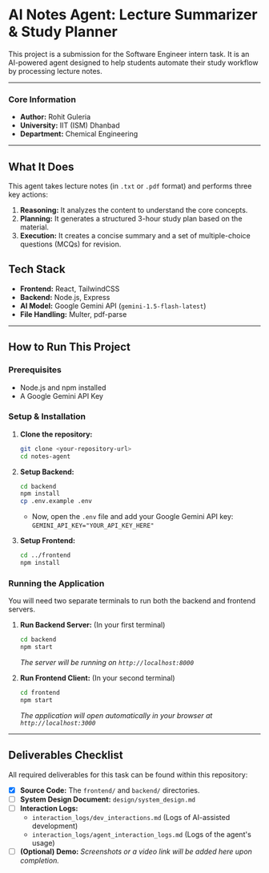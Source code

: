 # AI Notes Agent: Lecture Summarizer & Study Planner

This project is a submission for the Software Engineer intern task. It is an AI-powered agent designed to help students automate their study workflow by processing lecture notes.

---

### **Core Information**

-   **Author:** Rohit Guleria
-   **University:** IIT (ISM) Dhanbad
-   **Department:** Chemical Engineering

---

## What It Does

This agent takes lecture notes (in `.txt` or `.pdf` format) and performs three key actions:

1.  **Reasoning:** It analyzes the content to understand the core concepts.
2.  **Planning:** It generates a structured 3-hour study plan based on the material.
3.  **Execution:** It creates a concise summary and a set of multiple-choice questions (MCQs) for revision.

## Tech Stack

-   **Frontend:** React, TailwindCSS
-   **Backend:** Node.js, Express
-   **AI Model:** Google Gemini API (`gemini-1.5-flash-latest`)
-   **File Handling:** Multer, pdf-parse

---

## How to Run This Project

### Prerequisites

-   Node.js and npm installed
-   A Google Gemini API Key

### Setup & Installation

1.  **Clone the repository:**
    ```bash
    git clone <your-repository-url>
    cd notes-agent
    ```

2.  **Setup Backend:**
    ```bash
    cd backend
    npm install
    cp .env.example .env
    ```
    -   Now, open the `.env` file and add your Google Gemini API key:
        `GEMINI_API_KEY="YOUR_API_KEY_HERE"`

3.  **Setup Frontend:**
    ```bash
    cd ../frontend
    npm install
    ```

### Running the Application

You will need two separate terminals to run both the backend and frontend servers.

1.  **Run Backend Server:** (In your first terminal)
    ```bash
    cd backend
    npm start
    ```
    _The server will be running on `http://localhost:8000`_

2.  **Run Frontend Client:** (In your second terminal)
    ```bash
    cd frontend
    npm start
    ```
    _The application will open automatically in your browser at `http://localhost:3000`_

---

## Deliverables Checklist

All required deliverables for this task can be found within this repository:

-   [x] **Source Code:** The `frontend/` and `backend/` directories.
-   [ ] **System Design Document:** `design/system_design.md`
-   [ ] **Interaction Logs:**
    -   `interaction_logs/dev_interactions.md` (Logs of AI-assisted development)
    -   `interaction_logs/agent_interaction_logs.md` (Logs of the agent's usage)
-   [ ] **(Optional) Demo:**
    _Screenshots or a video link will be added here upon completion._